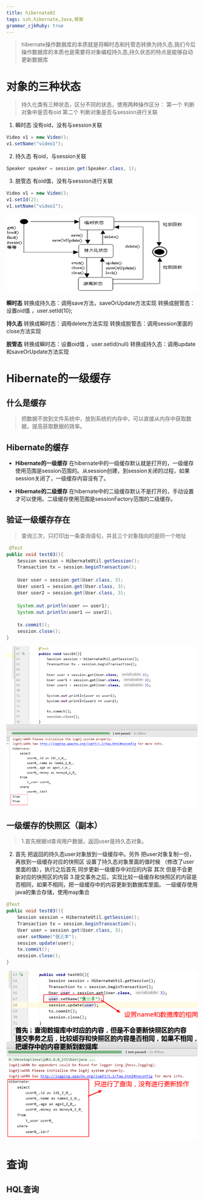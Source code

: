 ```yaml
---
title: hibernate02
tags: ssh,hibernate,Java,框架
grammar_cjkRuby: true
---
```

> hibernate操作数据库的本质就是将瞬时态和托管态转换为持久态,我们今后操作数据库的本质也是需要将对象编程持久态,持久状态的特点是能够自动更新数据库
# 对象的三种状态
> 持久化类有三种状态，区分不同的状态，使用两种操作区分：
  第一个 判断对象中是否有oid
  第二个 判断对象是否与session进行关联
  
1. 瞬时态
 没有oid，没有与session关联

``` java
Video v1 = new Video();
v1.setName("video1");
```
 
 2. 持久态
 有oid，与session关联

``` java
Speaker speaker = session.get(Speaker.class, 1);
```

3. 脱管态
 有oid值，没有与session进行关联

``` java
Video v1 = new Video();
v1.setId(2);
v1.setName("video1");
```
![hibernate状态转换示意图][1]
 
**瞬时态**
  转换成持久态：调用save方法，saveOrUpdate方法实现
  转换成脱管态：设置oid值 ，user.setId(10);

**持久态**
 转换成瞬时态：调用delete方法实现
 转换成脱管态：调用session里面的close方法实现

**脱管态**
  转换成瞬时态：设置oid值 ，user.setId(null)
  转换成持久态：调用update和saveOrUpdate方法实现

# Hibernate的一级缓存
## 什么是缓存
> 把数据不放到文件系统中，放到系统的内存中，可以直接从内存中获取数据，提高获取数据的效率。

## Hibernate的缓存
- **Hibernate的一级缓存**
  在hibernate中的一级缓存默认就是打开的，一级缓存使用范围是session范围的。从session创建，到session关闭的过程，如果session关闭了，一级缓存内容没有了。

- **Hibernate的二级缓存**
  在hibernate中的二级缓存默认不是打开的，手动设置才可以使用。二级缓存使用范围是sessionFactory范围的二级缓存。

## 验证一级缓存存在
> 查询三次，只打印出一条查询语句，并且三个对象指向的是同一个地址
``` java
 @Test
public void test03(){
	Session session = HibernateUtil.getSession();
	Transaction tx = session.beginTransaction();

	User user = session.get(User.class, 3);
	User user1 = session.get(User.class, 3);
	User user2 = session.get(User.class, 3);

	System.out.println(user == user1);
	System.out.println(user1 == user2);

	tx.commit();
	session.close();
}
```

![验证一级缓存执行结果][2]

## 一级缓存的快照区（副本）
> 1.首先根据id查询用户数据，返回user是持久态对象。
2. 首先 把返回的持久态user对象放到一级缓存中。另外 把user对象复制一份，再放到一级缓存对应的快照区
设置了持久态对象里面的值时候 （修改了user里面的值），执行之后首先 同步更新一级缓存中对应的内容
其次 但是不会更新对应的快照区的内容
3.提交事务之后，实现比较一级缓存和快照区的内容是否相同，如果不相同，把一级缓存中的内容更新到数据库里面。
一级缓存使用java的集合存储，使用map集合


``` java
@Test
public void test03(){
	Session session = HibernateUtil.getSession();
	Transaction tx = session.beginTransaction();
	User user = session.get(User.class, 3);
	user.setName("张三丰");
	session.update(user);
	tx.commit();
	session.close();
}
```


![一级缓存的快照区执行结果][3]

# 查询


## HQL查询





  [1]: https://www.github.com/xiesen310/notes_Images/raw/master/images/1504617225744.jpg
  [2]: https://www.github.com/xiesen310/notes_Images/raw/master/images/1504618380053.jpg
  [3]: https://www.github.com/xiesen310/notes_Images/raw/master/images/1504618986931.jpg